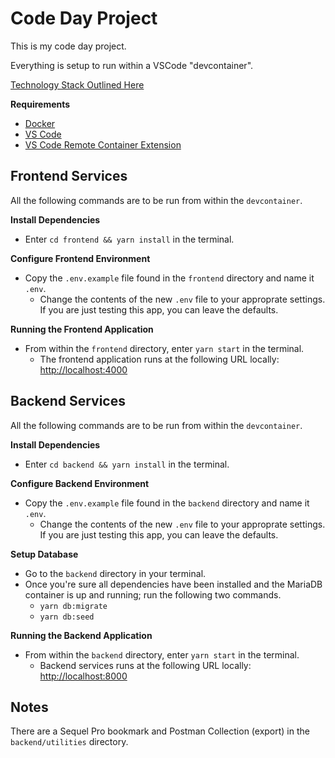 Code Day Project
================

This is my code day project.

Everything is setup to run within a VSCode "devcontainer".

[Technology Stack Outlined Here](https://github.com/tinydogio-joshua/code-day/issues/1)

**Requirements**
* [Docker](https://www.docker.com)
* [VS Code](https://code.visualstudio.com)
* [VS Code Remote Container Extension](https://marketplace.visualstudio.com/items?itemName=ms-vscode-remote.remote-containers)

Frontend Services
-----------------
All the following commands are to be run from within the `devcontainer`.

**Install Dependencies**
* Enter `cd frontend && yarn install` in the terminal.

**Configure Frontend Environment**
* Copy the `.env.example` file found in the `frontend` directory and name it `.env`.
  * Change the contents of the new `.env` file to your approprate settings. If you are just testing this app, you can leave the defaults.

**Running the Frontend Application**
* From within the `frontend` directory, enter `yarn start` in the terminal.
  * The frontend application runs at the following URL locally: [http://localhost:4000](http://localhost:4000)


Backend Services
----------------
All the following commands are to be run from within the `devcontainer`.

**Install Dependencies**
* Enter `cd backend && yarn install` in the terminal.

**Configure Backend Environment**
* Copy the `.env.example` file found in the `backend` directory and name it `.env`.
  * Change the contents of the new `.env` file to your approprate settings. If you are just testing this app, you can leave the defaults.

**Setup Database**
* Go to the `backend` directory in your terminal.
* Once you're sure all dependencies have been installed and the MariaDB container is up and running; run the following two commands.
  * `yarn db:migrate`
  * `yarn db:seed`

**Running the Backend Application**
* From within the `backend` directory, enter `yarn start` in the terminal.
  * Backend services runs at the following URL locally: [http://localhost:8000](http://localhost:8000)

Notes
-----
There are a Sequel Pro bookmark and Postman Collection (export) in the `backend/utilities` directory.

